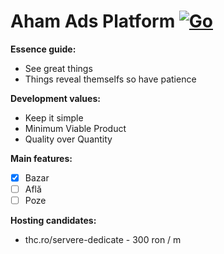 # Aham Ads Platform [![Go](https://github.com/albulescu/aham/actions/workflows/go.yml/badge.svg)](https://github.com/albulescu/aham/actions/workflows/go.yml)

**Essence guide:**
- See great things
- Things reveal themselfs so have patience

**Development values:**
- Keep it simple
- Minimum Viable Product
- Quality over Quantity

**Main features:**
- [x] Bazar 
- [ ] Află
- [ ] Poze

**Hosting candidates:**
- thc.ro/servere-dedicate - 300 ron / m
